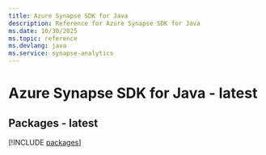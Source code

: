 ```yaml
---
title: Azure Synapse SDK for Java
description: Reference for Azure Synapse SDK for Java
ms.date: 10/30/2025
ms.topic: reference
ms.devlang: java
ms.service: synapse-analytics
---
```

# Azure Synapse SDK for Java - latest
## Packages - latest
[!INCLUDE [packages](synapse-index.md)]